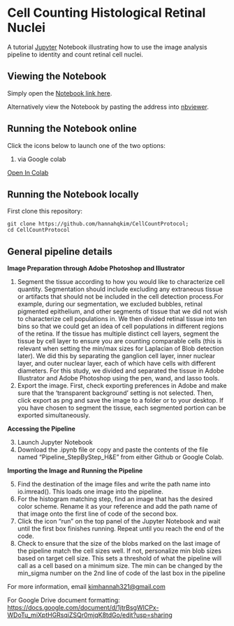 # Cell Counting Histological Retinal Nuclei

A tutorial [Jupyter](https://jupyter.org/) Notebook illustrating how to use the image analysis pipeline to identity and count retinal cell nuclei. 

## Viewing the Notebook

Simply open the [Notebook link here](https://github.com/hannahqkim/CellCountProtocol/blob/main/Pipeline_StepByStep.ipynb).

Alternatively view the Notebook by pasting the address into [nbviewer](https://nbviewer.jupyter.org/).

## Running the Notebook online

Click the icons below to launch one of the two options:

1. via Google colab

[Open In Colab](https://drive.google.com/file/d/1vV6GPVb2wVChEQ7q8G034cqXun08t0C1/view?usp=sharing)

## Running the Notebook locally

First clone this repository:
```
git clone https://github.com/hannahqkim/CellCountProtocol;
cd CellCountProtocol
```

## General pipeline details
**Image Preparation through Adobe Photoshop and Illustrator**

1. Segment the tissue according to how you would like to characterize cell quantity. Segmentation should include excluding any extraneous tissue or artifacts that should not be included in the cell detection process.For example, during our segmentation, we excluded bubbles, retinal pigmented epithelium, and other segments of tissue that we did not wish to characterize cell populations in. We then divided retinal tissue into ten bins so that we could get an idea of cell populations in different regions of the retina. If the tissue has multiple distinct cell layers, segment the tissue by cell layer to ensure you are counting comparable cells (this is relevant when setting the min/max sizes for Laplacian of Blob detection later). We did this by separating the ganglion cell layer, inner nuclear layer, and outer nuclear layer, each of which have cells with different diameters. For this study, we divided and separated the tissue in Adobe Illustrator and Adobe Photoshop using the pen, wand, and lasso tools. 
2. Export the image. First, check exporting preferences in Adobe and make sure that the ‘transparent background’ setting is not selected. Then, click export as png and save the image to a folder or to your desktop.  If you have chosen to segment the tissue, each segmented portion can be exported simultaneously. 

**Accessing the Pipeline**

3. Launch Jupyter Notebook
4. Download the .ipynb file or copy and paste the contents of the file named “Pipeline_StepByStep_H&E” from either Github or Google Colab. 

**Importing the Image and Running the Pipeline**

5. Find the destination of the image files and write the path name into io.imread(). This loads one image into the pipeline.
6. For the histogram matching step, find an image that has the desired color scheme. Rename it as your reference and add the path name of that image onto the first line of code of the second box.
7. Click the icon “run” on the top panel of the Jupyter Notebook and wait until the first box finishes running. Repeat until you reach the end of the code.
8. Check to ensure that the size of the blobs marked on the last image of the pipeline match the cell sizes well. If not, personalize min blob sizes based on target cell size. This sets a threshold of what the pipeline will call as a cell based on a minimum size. The min can be changed by the min_sigma number on the 2nd line of code of the last box in the pipeline

For more information, email kimhannah321@gmail.com

For Google Drive document formatting: https://docs.google.com/document/d/1jtrBsgWICPx-WDoTu_miXptHGRsqiZSQr0mjqK8tdGo/edit?usp=sharing

